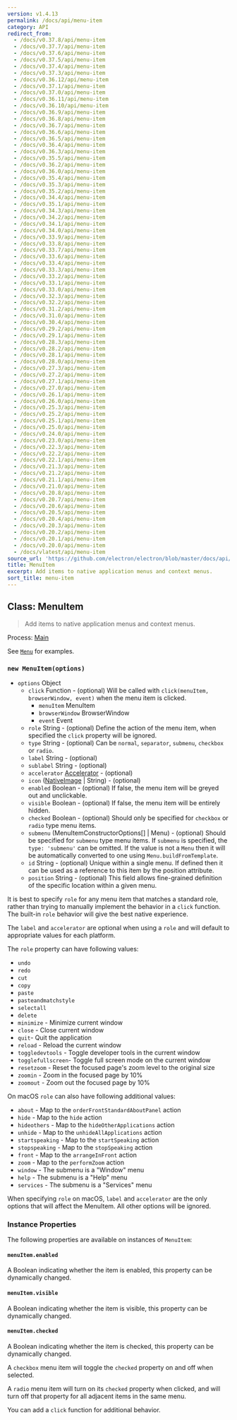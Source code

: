 ```yaml
---
version: v1.4.13
permalink: /docs/api/menu-item
category: API
redirect_from:
  - /docs/v0.37.8/api/menu-item
  - /docs/v0.37.7/api/menu-item
  - /docs/v0.37.6/api/menu-item
  - /docs/v0.37.5/api/menu-item
  - /docs/v0.37.4/api/menu-item
  - /docs/v0.37.3/api/menu-item
  - /docs/v0.36.12/api/menu-item
  - /docs/v0.37.1/api/menu-item
  - /docs/v0.37.0/api/menu-item
  - /docs/v0.36.11/api/menu-item
  - /docs/v0.36.10/api/menu-item
  - /docs/v0.36.9/api/menu-item
  - /docs/v0.36.8/api/menu-item
  - /docs/v0.36.7/api/menu-item
  - /docs/v0.36.6/api/menu-item
  - /docs/v0.36.5/api/menu-item
  - /docs/v0.36.4/api/menu-item
  - /docs/v0.36.3/api/menu-item
  - /docs/v0.35.5/api/menu-item
  - /docs/v0.36.2/api/menu-item
  - /docs/v0.36.0/api/menu-item
  - /docs/v0.35.4/api/menu-item
  - /docs/v0.35.3/api/menu-item
  - /docs/v0.35.2/api/menu-item
  - /docs/v0.34.4/api/menu-item
  - /docs/v0.35.1/api/menu-item
  - /docs/v0.34.3/api/menu-item
  - /docs/v0.34.2/api/menu-item
  - /docs/v0.34.1/api/menu-item
  - /docs/v0.34.0/api/menu-item
  - /docs/v0.33.9/api/menu-item
  - /docs/v0.33.8/api/menu-item
  - /docs/v0.33.7/api/menu-item
  - /docs/v0.33.6/api/menu-item
  - /docs/v0.33.4/api/menu-item
  - /docs/v0.33.3/api/menu-item
  - /docs/v0.33.2/api/menu-item
  - /docs/v0.33.1/api/menu-item
  - /docs/v0.33.0/api/menu-item
  - /docs/v0.32.3/api/menu-item
  - /docs/v0.32.2/api/menu-item
  - /docs/v0.31.2/api/menu-item
  - /docs/v0.31.0/api/menu-item
  - /docs/v0.30.4/api/menu-item
  - /docs/v0.29.2/api/menu-item
  - /docs/v0.29.1/api/menu-item
  - /docs/v0.28.3/api/menu-item
  - /docs/v0.28.2/api/menu-item
  - /docs/v0.28.1/api/menu-item
  - /docs/v0.28.0/api/menu-item
  - /docs/v0.27.3/api/menu-item
  - /docs/v0.27.2/api/menu-item
  - /docs/v0.27.1/api/menu-item
  - /docs/v0.27.0/api/menu-item
  - /docs/v0.26.1/api/menu-item
  - /docs/v0.26.0/api/menu-item
  - /docs/v0.25.3/api/menu-item
  - /docs/v0.25.2/api/menu-item
  - /docs/v0.25.1/api/menu-item
  - /docs/v0.25.0/api/menu-item
  - /docs/v0.24.0/api/menu-item
  - /docs/v0.23.0/api/menu-item
  - /docs/v0.22.3/api/menu-item
  - /docs/v0.22.2/api/menu-item
  - /docs/v0.22.1/api/menu-item
  - /docs/v0.21.3/api/menu-item
  - /docs/v0.21.2/api/menu-item
  - /docs/v0.21.1/api/menu-item
  - /docs/v0.21.0/api/menu-item
  - /docs/v0.20.8/api/menu-item
  - /docs/v0.20.7/api/menu-item
  - /docs/v0.20.6/api/menu-item
  - /docs/v0.20.5/api/menu-item
  - /docs/v0.20.4/api/menu-item
  - /docs/v0.20.3/api/menu-item
  - /docs/v0.20.2/api/menu-item
  - /docs/v0.20.1/api/menu-item
  - /docs/v0.20.0/api/menu-item
  - /docs/vlatest/api/menu-item
source_url: 'https://github.com/electron/electron/blob/master/docs/api/menu-item.md'
title: MenuItem
excerpt: Add items to native application menus and context menus.
sort_title: menu-item
---
```

## Class: MenuItem

> Add items to native application menus and context menus.

Process: [Main]({{site.baseurl}}/docs/tutorial/quick-start#main-process)

See [`Menu`]({{site.baseurl}}/docs/api/menu) for examples.

### `new MenuItem(options)`

*   `options` Object
    *   `click` Function - (optional) Will be called with `click(menuItem, browserWindow, event)` when the menu item is clicked.
        *   `menuItem` MenuItem
        *   `browserWindow` BrowserWindow
        *   `event` Event
    *   `role` String - (optional) Define the action of the menu item, when specified the `click` property will be ignored.
    *   `type` String - (optional) Can be `normal`, `separator`, `submenu`, `checkbox` or `radio`.
    *   `label` String - (optional)
    *   `sublabel` String - (optional)
    *   `accelerator` [Accelerator]({{site.baseurl}}/docs/api/accelerator) - (optional)
    *   `icon` ([NativeImage]({{site.baseurl}}/docs/api/native-image) | String) - (optional)
    *   `enabled` Boolean - (optional) If false, the menu item will be greyed out and unclickable.
    *   `visible` Boolean - (optional) If false, the menu item will be entirely hidden.
    *   `checked` Boolean - (optional) Should only be specified for `checkbox` or `radio` type menu items.
    *   `submenu` (MenuItemConstructorOptions[] | Menu) - (optional) Should be specified for `submenu` type menu items. If `submenu` is specified, the `type: 'submenu'` can be omitted. If the value is not a `Menu` then it will be automatically converted to one using `Menu.buildFromTemplate`.
    *   `id` String - (optional) Unique within a single menu. If defined then it can be used as a reference to this item by the position attribute.
    *   `position` String - (optional) This field allows fine-grained definition of the specific location within a given menu.

It is best to specify `role` for any menu item that matches a standard role, rather than trying to manually implement the behavior in a `click` function. The built-in `role` behavior will give the best native experience.

The `label` and `accelerator` are optional when using a `role` and will default to appropriate values for each platform.

The `role` property can have following values:

*   `undo`
*   `redo`
*   `cut`
*   `copy`
*   `paste`
*   `pasteandmatchstyle`
*   `selectall`
*   `delete`
*   `minimize` - Minimize current window
*   `close` - Close current window
*   `quit`- Quit the application
*   `reload` - Reload the current window
*   `toggledevtools` - Toggle developer tools in the current window
*   `togglefullscreen`- Toggle full screen mode on the current window
*   `resetzoom` - Reset the focused page's zoom level to the original size
*   `zoomin` - Zoom in the focused page by 10%
*   `zoomout` - Zoom out the focused page by 10%

On macOS `role` can also have following additional values:

*   `about` - Map to the `orderFrontStandardAboutPanel` action
*   `hide` - Map to the `hide` action
*   `hideothers` - Map to the `hideOtherApplications` action
*   `unhide` - Map to the `unhideAllApplications` action
*   `startspeaking` - Map to the `startSpeaking` action
*   `stopspeaking` - Map to the `stopSpeaking` action
*   `front` - Map to the `arrangeInFront` action
*   `zoom` - Map to the `performZoom` action
*   `window` - The submenu is a "Window" menu
*   `help` - The submenu is a "Help" menu
*   `services` - The submenu is a "Services" menu

When specifying `role` on macOS, `label` and `accelerator` are the only options that will affect the MenuItem. All other options will be ignored.

### Instance Properties

The following properties are available on instances of `MenuItem`:

#### `menuItem.enabled`

A Boolean indicating whether the item is enabled, this property can be dynamically changed.

#### `menuItem.visible`

A Boolean indicating whether the item is visible, this property can be dynamically changed.

#### `menuItem.checked`

A Boolean indicating whether the item is checked, this property can be dynamically changed.

A `checkbox` menu item will toggle the `checked` property on and off when selected.

A `radio` menu item will turn on its `checked` property when clicked, and will turn off that property for all adjacent items in the same menu.

You can add a `click` function for additional behavior.
